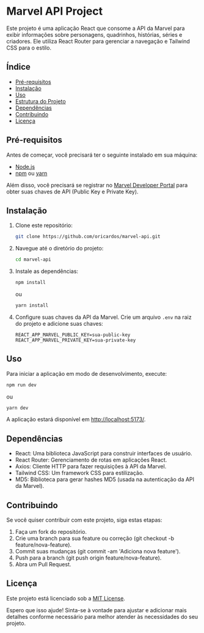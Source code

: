 # Marvel API Project

Este projeto é uma aplicação React que consome a API da Marvel para exibir informações sobre personagens, quadrinhos, histórias, séries e criadores. Ele utiliza React Router para gerenciar a navegação e Tailwind CSS para o estilo.

## Índice

- [Pré-requisitos](#pré-requisitos)
- [Instalação](#instalação)
- [Uso](#uso)
- [Estrutura do Projeto](#estrutura-do-projeto)
- [Dependências](#dependências)
- [Contribuindo](#contribuindo)
- [Licença](#licença)

## Pré-requisitos

Antes de começar, você precisará ter o seguinte instalado em sua máquina:

- [Node.js](https://nodejs.org/en/)
- [npm](https://www.npmjs.com/) ou [yarn](https://yarnpkg.com/)

Além disso, você precisará se registrar no [Marvel Developer Portal](https://developer.marvel.com/) para obter suas chaves de API (Public Key e Private Key).

## Instalação

1. Clone este repositório:

    ```bash
    git clone https://github.com/oricardos/marvel-api.git
    ```

2. Navegue até o diretório do projeto:

    ```bash
    cd marvel-api
    ```

3. Instale as dependências:

    ```bash
    npm install
    ```

    ou

    ```bash
    yarn install
    ```

4. Configure suas chaves da API da Marvel. Crie um arquivo `.env` na raiz do projeto e adicione suas chaves:

    ```env
    REACT_APP_MARVEL_PUBLIC_KEY=sua-public-key
    REACT_APP_MARVEL_PRIVATE_KEY=sua-private-key
    ```

## Uso

Para iniciar a aplicação em modo de desenvolvimento, execute:

```bash
npm run dev
```
ou
```bash
yarn dev
```

A aplicação estará disponível em [http://localhost:5173/](http://localhost:5173/).
<!-- 
##Estrutura do Projeto
Aqui está uma visão da estrutura de diretórios e arquivos do projeto.

marvel-api/
├── public
│   └── vite.svg
├── package.json
├── vite.config.mjs
├── src/
│   ├── App.jsx
│   ├── Layout/
│   │   └── index.jsx
│   ├── components/
│   │   ├── CharacterList.jsx
│   │   ├── ComicList.jsx
│   │   └── ...
│   ├── pages/
│   │   ├── Characters.jsx
│   │   ├── Comics.jsx
│   │   └── ...
│   ├── services/
│   │   └── marvelApi.js
│   ├── index.css
│   └── main.jsx
├── tailwind.config.mjs
└── ... -->

## Dependências
- React: Uma biblioteca JavaScript para construir interfaces de usuário.
- React Router: Gerenciamento de rotas em aplicações React.
- Axios: Cliente HTTP para fazer requisições à API da Marvel.
- Tailwind CSS: Um framework CSS para estilização.
- MD5: Biblioteca para gerar hashes MD5 (usada na autenticação da API da Marvel).

## Contribuindo
Se você quiser contribuir com este projeto, siga estas etapas:

1. Faça um fork do repositório.
2. Crie uma branch para sua feature ou correção (git checkout -b feature/nova-feature).
3. Commit suas mudanças (git commit -am 'Adiciona nova feature').
4. Push para a branch (git push origin feature/nova-feature).
5. Abra um Pull Request.

## Licença
Este projeto está licenciado sob a [MIT License](https://github.com/oricardos/marvel-api?tab=MIT-1-ov-file#readme).


Espero que isso ajude! Sinta-se à vontade para ajustar e adicionar mais detalhes conforme necessário para melhor atender às necessidades do seu projeto.
